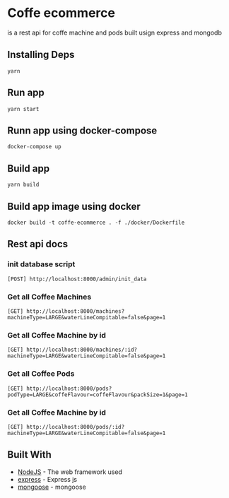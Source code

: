 # Coffe ecommerce

is a rest api for coffe machine and pods built usign express and mongodb

## Installing Deps

```
yarn
```

## Run app

```
yarn start
```

## Runn app using docker-compose

```
docker-compose up
```

## Build app
```
yarn build
```

## Build app image using docker

```
docker build -t coffe-ecommerce . -f ./docker/Dockerfile
```

## Rest api docs
### init database script

```
[POST] http://localhost:8000/admin/init_data
```
### Get all Coffee Machines

```
[GET] http://localhost:8000/machines?machineType=LARGE&waterLineCompitable=false&page=1

```

### Get all Coffee Machine by id

```
[GET] http://localhost:8000/machines/:id?machineType=LARGE&waterLineCompitable=false&page=1

```


### Get all Coffee Pods

```
[GET] http://localhost:8000/pods?podType=LARGE&coffeFlavour=coffeFlavour&packSize=1&page=1

```

### Get all Coffee Machine by id

```
[GET] http://localhost:8000/pods/:id?machineType=LARGE&waterLineCompitable=false&page=1

```

## Built With

- [NodeJS](https://reactjs.org/) - The web framework used
- [express](https://expressjs.com/) - Express js
- [mongoose](https://mongoosejs.com/) - mongoose
